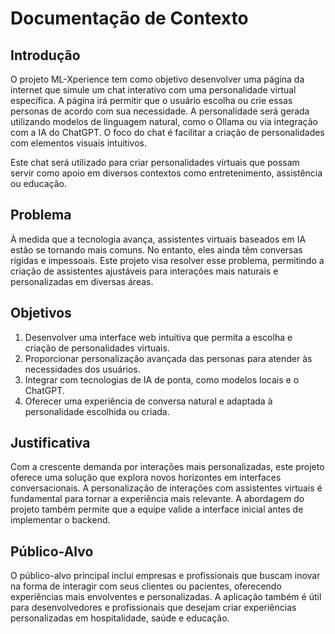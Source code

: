 
# Documentação de Contexto

## Introdução
O projeto ML-Xperience tem como objetivo desenvolver uma página da internet que simule um chat interativo com uma personalidade virtual específica. A página irá permitir que o usuário escolha ou crie essas personas de acordo com sua necessidade. A personalidade será gerada utilizando modelos de linguagem natural, como o Ollama ou via integração com a IA do ChatGPT. O foco do chat é facilitar a criação de personalidades com elementos visuais intuitivos.

Este chat será utilizado para criar personalidades virtuais que possam servir como apoio em diversos contextos como entretenimento, assistência ou educação.

## Problema
À medida que a tecnologia avança, assistentes virtuais baseados em IA estão se tornando mais comuns. No entanto, eles ainda têm conversas rígidas e impessoais. Este projeto visa resolver esse problema, permitindo a criação de assistentes ajustáveis para interações mais naturais e personalizadas em diversas áreas.

## Objetivos
1. Desenvolver uma interface web intuitiva que permita a escolha e criação de personalidades virtuais.
2. Proporcionar personalização avançada das personas para atender às necessidades dos usuários.
3. Integrar com tecnologias de IA de ponta, como modelos locais e o ChatGPT.
4. Oferecer uma experiência de conversa natural e adaptada à personalidade escolhida ou criada.

## Justificativa
Com a crescente demanda por interações mais personalizadas, este projeto oferece uma solução que explora novos horizontes em interfaces conversacionais. A personalização de interações com assistentes virtuais é fundamental para tornar a experiência mais relevante. A abordagem do projeto também permite que a equipe valide a interface inicial antes de implementar o backend.

## Público-Alvo
O público-alvo principal inclui empresas e profissionais que buscam inovar na forma de interagir com seus clientes ou pacientes, oferecendo experiências mais envolventes e personalizadas. A aplicação também é útil para desenvolvedores e profissionais que desejam criar experiências personalizadas em hospitalidade, saúde e educação.
